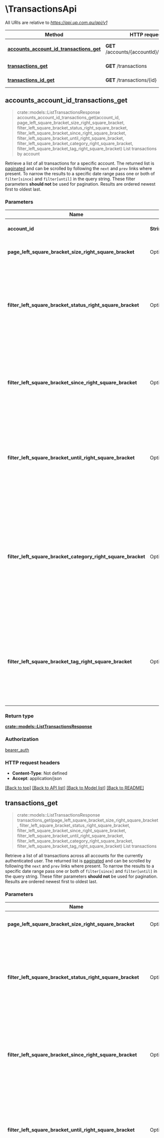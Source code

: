 # \TransactionsApi

All URIs are relative to *https://api.up.com.au/api/v1*

Method | HTTP request | Description
------------- | ------------- | -------------
[**accounts_account_id_transactions_get**](TransactionsApi.md#accounts_account_id_transactions_get) | **GET** /accounts/{accountId}/transactions | List transactions by account
[**transactions_get**](TransactionsApi.md#transactions_get) | **GET** /transactions | List transactions
[**transactions_id_get**](TransactionsApi.md#transactions_id_get) | **GET** /transactions/{id} | Retrieve transaction



## accounts_account_id_transactions_get

> crate::models::ListTransactionsResponse accounts_account_id_transactions_get(account_id, page_left_square_bracket_size_right_square_bracket, filter_left_square_bracket_status_right_square_bracket, filter_left_square_bracket_since_right_square_bracket, filter_left_square_bracket_until_right_square_bracket, filter_left_square_bracket_category_right_square_bracket, filter_left_square_bracket_tag_right_square_bracket)
List transactions by account

Retrieve a list of all transactions for a specific account. The returned list is [paginated](#pagination) and can be scrolled by following the `next` and `prev` links where present. To narrow the results to a specific date range pass one or both of `filter[since]` and `filter[until]` in the query string. These filter parameters **should not** be used for pagination. Results are ordered newest first to oldest last. 

### Parameters


Name | Type | Description  | Required | Notes
------------- | ------------- | ------------- | ------------- | -------------
**account_id** | **String** | The unique identifier for the account.  | [required] |
**page_left_square_bracket_size_right_square_bracket** | Option<**i32**> | The number of records to return in each page.  |  |
**filter_left_square_bracket_status_right_square_bracket** | Option<[**TransactionStatusEnum**](.md)> | The transaction status for which to return records. This can be used to filter `HELD` transactions from those that are `SETTLED`.  |  |
**filter_left_square_bracket_since_right_square_bracket** | Option<**String**> | The start date-time from which to return records, formatted according to rfc-3339. Not to be used for pagination purposes.  |  |
**filter_left_square_bracket_until_right_square_bracket** | Option<**String**> | The end date-time up to which to return records, formatted according to rfc-3339. Not to be used for pagination purposes.  |  |
**filter_left_square_bracket_category_right_square_bracket** | Option<**String**> | The category identifier for which to filter transactions. Both parent and child categories can be filtered through this parameter. Providing an invalid category identifier results in a `404` response.  |  |
**filter_left_square_bracket_tag_right_square_bracket** | Option<**String**> | A transaction tag to filter for which to return records. If the tag does not exist, zero records are returned and a success response is given.  |  |

### Return type

[**crate::models::ListTransactionsResponse**](ListTransactionsResponse.md)

### Authorization

[bearer_auth](../README.md#bearer_auth)

### HTTP request headers

- **Content-Type**: Not defined
- **Accept**: application/json

[[Back to top]](#) [[Back to API list]](../README.md#documentation-for-api-endpoints) [[Back to Model list]](../README.md#documentation-for-models) [[Back to README]](../README.md)


## transactions_get

> crate::models::ListTransactionsResponse transactions_get(page_left_square_bracket_size_right_square_bracket, filter_left_square_bracket_status_right_square_bracket, filter_left_square_bracket_since_right_square_bracket, filter_left_square_bracket_until_right_square_bracket, filter_left_square_bracket_category_right_square_bracket, filter_left_square_bracket_tag_right_square_bracket)
List transactions

Retrieve a list of all transactions across all accounts for the currently authenticated user. The returned list is [paginated](#pagination) and can be scrolled by following the `next` and `prev` links where present. To narrow the results to a specific date range pass one or both of `filter[since]` and `filter[until]` in the query string. These filter parameters **should not** be used for pagination. Results are ordered newest first to oldest last. 

### Parameters


Name | Type | Description  | Required | Notes
------------- | ------------- | ------------- | ------------- | -------------
**page_left_square_bracket_size_right_square_bracket** | Option<**i32**> | The number of records to return in each page.  |  |
**filter_left_square_bracket_status_right_square_bracket** | Option<[**TransactionStatusEnum**](.md)> | The transaction status for which to return records. This can be used to filter `HELD` transactions from those that are `SETTLED`.  |  |
**filter_left_square_bracket_since_right_square_bracket** | Option<**String**> | The start date-time from which to return records, formatted according to rfc-3339. Not to be used for pagination purposes.  |  |
**filter_left_square_bracket_until_right_square_bracket** | Option<**String**> | The end date-time up to which to return records, formatted according to rfc-3339. Not to be used for pagination purposes.  |  |
**filter_left_square_bracket_category_right_square_bracket** | Option<**String**> | The category identifier for which to filter transactions. Both parent and child categories can be filtered through this parameter. Providing an invalid category identifier results in a `404` response.  |  |
**filter_left_square_bracket_tag_right_square_bracket** | Option<**String**> | A transaction tag to filter for which to return records. If the tag does not exist, zero records are returned and a success response is given.  |  |

### Return type

[**crate::models::ListTransactionsResponse**](ListTransactionsResponse.md)

### Authorization

[bearer_auth](../README.md#bearer_auth)

### HTTP request headers

- **Content-Type**: Not defined
- **Accept**: application/json

[[Back to top]](#) [[Back to API list]](../README.md#documentation-for-api-endpoints) [[Back to Model list]](../README.md#documentation-for-models) [[Back to README]](../README.md)


## transactions_id_get

> crate::models::GetTransactionResponse transactions_id_get(id)
Retrieve transaction

Retrieve a specific transaction by providing its unique identifier. 

### Parameters


Name | Type | Description  | Required | Notes
------------- | ------------- | ------------- | ------------- | -------------
**id** | **String** | The unique identifier for the transaction.  | [required] |

### Return type

[**crate::models::GetTransactionResponse**](GetTransactionResponse.md)

### Authorization

[bearer_auth](../README.md#bearer_auth)

### HTTP request headers

- **Content-Type**: Not defined
- **Accept**: application/json

[[Back to top]](#) [[Back to API list]](../README.md#documentation-for-api-endpoints) [[Back to Model list]](../README.md#documentation-for-models) [[Back to README]](../README.md)


